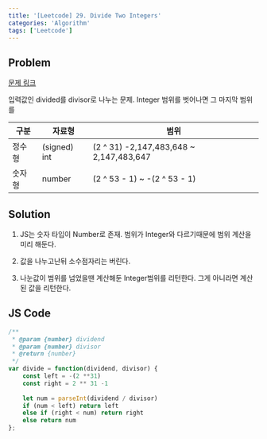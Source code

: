 ```yaml
---
title: '[Leetcode] 29. Divide Two Integers'
categories: 'Algorithm'
tags: ['Leetcode']
---
```


## Problem

[문제 링크](https://leetcode.com/problems/divide-two-integers/)

입력값인 divided를 divisor로 나누는 문제.
Integer 범위를 벗어나면 그 마지막 범위를

| 구분 | 자료형 | 범위 |
| ---- | ------ | ---- |
| 정수형 | (signed) int | (2 ^ 31) -2,147,483,648 ~ 2,147,483,647 |
| 숫자형 | number | (2 ^ 53 - 1) ~ -(2 ^ 53 - 1) |

## Solution

1. JS는 숫자 타입이 Number로 존재. 범위가 Integer와 다르기때문에 범위 계산을 미리 해둔다.

2. 값을 나누고난뒤 소수점자리는 버린다. 

3. 나눈값이 범위를 넘었을땐 계산해둔 Integer범위를 리턴한다. 그게 아니라면 계산된 값을 리턴한다.

## JS Code

```js
/**
 * @param {number} dividend
 * @param {number} divisor
 * @return {number}
 */
var divide = function(dividend, divisor) {
    const left = -(2 **31)
    const right = 2 ** 31 -1
    
    let num = parseInt(dividend / divisor)
    if (num < left) return left
    else if (right < num) return right
    else return num
};
```
